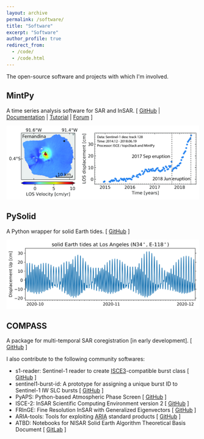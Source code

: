 ```yaml
---
layout: archive
permalink: /software/
title: "Software"
excerpt: "Software"
author_profile: true
redirect_from: 
  - /code/
  - /code.html
---
```


The open-source software and projects with which I'm involved.

## MintPy

A time series analysis software for SAR and InSAR. [ [GitHub](https://github.com/insarlab/MintPy) \| [Documentation](https://mintpy.readthedocs.io/) \| [Tutorial](https://github.com/insarlab/MintPy-tutorial) \| [Forum](https://groups.google.com/g/mintpy) ]

<img width='700' src='/images/FernandinaSenDT128.jpeg'>


## PySolid

A Python wrapper for solid Earth tides. [ [GitHub](https://github.com/insarlab/PySolid) ]

<img width='700' src='/images/SET_LA.png'>

## COMPASS

A package for multi-temporal SAR coregistration [in early development]. [ [GitHub](https://github.com/opera-adt/COMPASS) ]

I also contribute to the following community softwares:

+ s1-reader: Sentinel-1 reader to create [ISCE3](https://github.com/isce-framework/isce3)-compatible burst class [ [GitHub](https://github.com/opera-adt/s1-reader) ]
+ sentinel1-burst-id: A prototype for assigning a unique burst ID to Sentinel-1 IW SLC bursts [ [GitHub](https://github.com/opera-adt/sentinel1-burst-id) ]
+ PyAPS: Python-based Atmospheric Phase Screen [ [GitHub](https://github.com/insarlab/PyAPS) ]
+ ISCE-2: InSAR Scientific Computing Environment version 2 [ [GitHub](https://github.com/isce-framework/isce2) ]
+ FRInGE: Fine Resolution InSAR with Generalized Eigenvectors [ [GitHub](https://github.com/isce-framework/fringe) ]
+ ARIA-tools: Tools for exploiting [ARIA](https://aria.jpl.nasa.gov/) standard products [ [GitHub](https://github.com/aria-tools/ARIA-tools) ]
+ ATBD: Notebooks for NISAR Solid Earth Algorithm Theoretical Basis Document [ [GitLab](https://gitlab.com/nisar-science-algorithms/solid-earth/ATBD) ]
